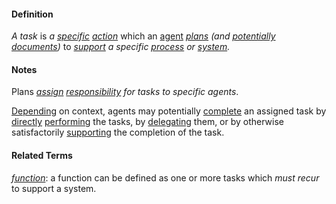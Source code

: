 #### Definition

*A task* is *a [specific](https://github.com/gcassel/Modular-Organization-Terminology/blob/master/terms/specific.md) [action](https://github.com/gcassel/Modular-Organization-Terminology/blob/master/terms/act.md)* which an [agent](https://github.com/gcassel/Modular-Organization-Terminology/blob/master/terms/agent.md) *[plans](https://github.com/gcassel/Modular-Organization-Terminology/blob/master/terms/plan.md) (and [potentially](https://github.com/gcassel/Modular-Organization-Terminology/blob/master/terms/potential.md) [documents](https://github.com/gcassel/Modular-Organization-Terminology/blob/master/terms/document.md))* to *[support](https://github.com/gcassel/Modular-Organization-Terminology/blob/master/terms/support.md) a specific [process](https://github.com/gcassel/Modular-Organization-Terminology/blob/master/terms/process.md) or [system](https://github.com/gcassel/Modular-Organization-Terminology/blob/master/terms/system.md).*

#### Notes
 
 Plans *[assign](https://github.com/gcassel/Modular-Organization-Terminology/blob/master/terms/assign.md) [responsibility](https://github.com/gcassel/Modular-Organization-Terminology/blob/master/terms/responsibility.md) for tasks to specific agents*.

[Depending](https://github.com/gcassel/Modular-Organization-Terminology/blob/master/terms/require.md) on context, agents may potentially [complete](https://github.com/gcassel/Modular-Organization-Terminology/blob/master/terms/complete.md) an assigned task by [directly](https://github.com/gcassel/Modular-Organization-Terminology/blob/master/terms/direct.md) [performing](https://github.com/gcassel/Modular-Organization-Terminology/blob/master/terms/perform.md) the tasks, by [delegating](https://github.com/gcassel/Modular-Organization-Terminology/blob/master/terms/delegate.md) them, or by otherwise satisfactorily [supporting](https://github.com/gcassel/Modular-Organization-Terminology/blob/master/terms/support.md) the completion of the task.

#### Related Terms

*[function](https://github.com/gcassel/Modular-Organization-Terminology/blob/master/terms/function.md)*: a function can be defined as one or more tasks which *must recur* to support a system.

